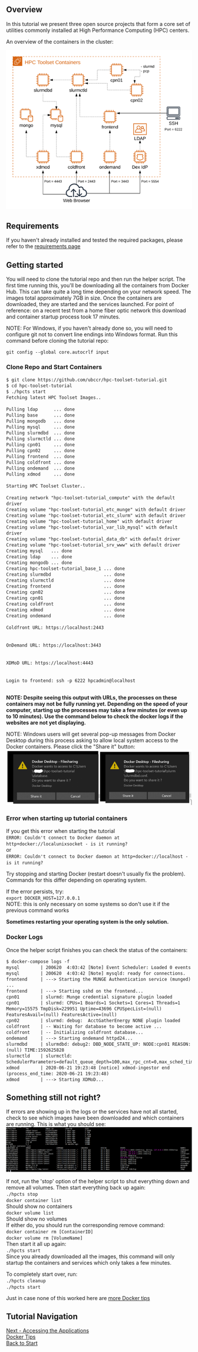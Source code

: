 ## Overview

In this tutorial we present three open source projects that form a core set of utilities commonly installed at High Performance Computing (HPC) centers.

An overview of the containers in the cluster:

![Container Overview](HPC-Toolset-sm.png)

## Requirements
If you haven't already installed and tested the required packages, please refer to the [requirements page](requirements.md)

## Getting started

You will need to clone the tutorial repo and then run the helper script.  The first time running this, you'll be downloading all the containers from Docker Hub.  This can take quite a long time depending on your network speed.  The images total approximately 7GB in size.  Once the containers are downloaded, they are started and the services launched.  For point of reference: on a recent test from a home fiber optic network this download and container startup process took 17 minutes.  

NOTE: For Windows, if you haven't already done so, you will need to configure git not to convert line endings into Windows format.  Run this command before cloning the tutorial repo:
```
git config --global core.autocrlf input
```

### Clone Repo and Start Containers
```
$ git clone https://github.com/ubccr/hpc-toolset-tutorial.git
$ cd hpc-toolset-tutorial
$ ./hpcts start
Fetching latest HPC Toolset Images..

Pulling ldap      ... done
Pulling base      ... done
Pulling mongodb   ... done
Pulling mysql     ... done
Pulling slurmdbd  ... done
Pulling slurmctld ... done
Pulling cpn01     ... done
Pulling cpn02     ... done
Pulling frontend  ... done
Pulling coldfront ... done
Pulling ondemand  ... done
Pulling xdmod     ... done

Starting HPC Toolset Cluster..

Creating network "hpc-toolset-tutorial_compute" with the default driver
Creating volume "hpc-toolset-tutorial_etc_munge" with default driver
Creating volume "hpc-toolset-tutorial_etc_slurm" with default driver
Creating volume "hpc-toolset-tutorial_home" with default driver
Creating volume "hpc-toolset-tutorial_var_lib_mysql" with default driver
Creating volume "hpc-toolset-tutorial_data_db" with default driver
Creating volume "hpc-toolset-tutorial_srv_www" with default driver
Creating mysql   ... done
Creating ldap    ... done
Creating mongodb ... done
Creating hpc-toolset-tutorial_base_1 ... done
Creating slurmdbd                    ... done
Creating slurmctld                   ... done
Creating frontend                    ... done
Creating cpn02                       ... done
Creating cpn01                       ... done
Creating coldfront                   ... done
Creating xdmod                       ... done
Creating ondemand                    ... done

Coldfront URL: https://localhost:2443


OnDemand URL: https://localhost:3443


XDMoD URL: https://localhost:4443


Login to frontend: ssh -p 6222 hpcadmin@localhost


```
**NOTE:  Despite seeing this output with URLs, the processes on these containers may not be fully running yet.  Depending on the speed of your computer, starting up the processes may take a few minutes (or even up to 10 minutes).  Use the command below to check the docker logs if the websites are not yet displaying.**

NOTE: Windows users will get several pop-up messages from Docker Desktop during this process asking to allow local system access to the Docker containers.  Please click the "Share it" button:
![](windows_sharing.PNG)


### Error when starting up tutorial containers

If you get this error when starting the tutorial   
`ERROR: Couldn't connect to Docker daemon at http+docker://localunixsocket - is it running?`   
or  
`ERROR: Couldn't connect to Docker daemon at http+docker://localhost - is it running?`

Try stopping and starting Docker (restart doesn't usually fix the problem).  Commands for this differ depending on operating system.  

If the error persists, try:  
`export DOCKER_HOST=127.0.0.1`  
NOTE: this is only necessary on some systems so don't use it if the previous command works

**Sometimes restarting your operating system is the only solution.**


### Docker Logs
Once the helper script finishes you can check the status of the containers:

```
$ docker-compose logs -f
mysql        | 200620  4:03:42 [Note] Event Scheduler: Loaded 0 events
mysql        | 200620  4:03:42 [Note] mysqld: ready for connections.
frontend     | ---> Starting the MUNGE Authentication service (munged) ...
frontend     | ---> Starting sshd on the frontend...
cpn01        | slurmd: Munge credential signature plugin loaded
cpn01        | slurmd: CPUs=1 Boards=1 Sockets=1 Cores=1 Threads=1 Memory=15575 TmpDisk=229951 Uptime=43696 CPUSpecList=(null) FeaturesAvail=(null) FeaturesActive=(null)
cpn02        | slurmd: debug:  AcctGatherEnergy NONE plugin loaded
coldfront    | -- Waiting for database to become active ...
coldfront    | -- Initializing coldfront database...
ondemand     | ---> Starting ondemand httpd24...
slurmdbd     | slurmdbd: debug2: DBD_NODE_STATE_UP: NODE:cpn01 REASON:(null) TIME:1592625828
slurmctld    | slurmctld: SchedulerParameters=default_queue_depth=100,max_rpc_cnt=0,max_sched_time=2,partition_job_depth=0,sched_max_job_start=0,sched_min_interval=2
xdmod        | 2020-06-21 19:23:48 [notice] xdmod-ingestor end (process_end_time: 2020-06-21 19:23:48)
xdmod        | ---> Starting XDMoD...
```

## Something still not right?
If errors are showing up in the logs or the services have not all started, check to see which images have been downloaded and which containers are running.  This is what you should see:  
![](containers_images.PNG)  

If not, run the 'stop' option of the helper script to shut everything down and remove all volumes.  Then start everything back up again:  
`./hpcts stop`  
`docker container list`  
Should show no containers  
`docker volume list`  
Should show no volumes  
If either do, you should run the corresponding remove command:  
`docker container rm [ContainerID]`  
`docker volume rm [VolumeName]`  
Then start it all up again:  
`./hpcts start`  
Since you already downloaded all the images, this command will only startup the containers and services which only takes a few minutes.  

To completely start over, run:  
`./hpcts cleanup`  
`./hpcts start`

Just in case none of this worked here are [more Docker tips](docker_tips.md)



## Tutorial Navigation
[Next - Accessing the Applications](applications.md)  
[Docker Tips](docker_tips.md)  
[Back to Start](../README.md)
